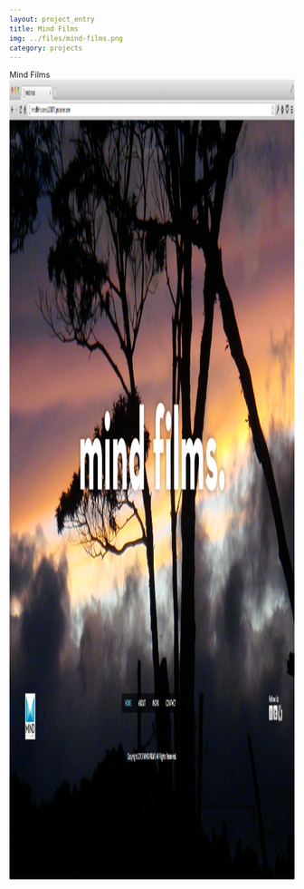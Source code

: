 ```yaml
---
layout: project_entry
title: Mind Films
img: ../files/mind-films.png
category: projects
---
```


Mind Films
<img src="../files/mind-films.png" alt="mind-films" width="1882" height="1411" />